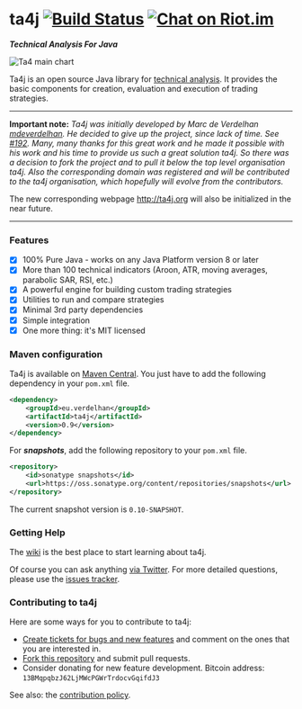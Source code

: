 # ta4j [![Build Status](https://img.shields.io/travis/mdeverdelhan/ta4j.svg)](https://travis-ci.org/mdeverdelhan/ta4j) [![Chat on Riot.im](https://img.shields.io/badge/chat-riot.im-green.svg)](https://riot.im/app/#/room/#ta4j:matrix.org)

***Technical Analysis For Java***

![Ta4 main chart](https://raw.githubusercontent.com/wiki/mdeverdelhan/ta4j/img/ta4j_main_chart.png)

Ta4j is an open source Java library for [technical analysis](http://en.wikipedia.org/wiki/Technical_analysis). It provides the basic components for creation, evaluation and execution of trading strategies.

---

**Important note:** _Ta4j was initially developed by Marc de Verdelhan [mdeverdelhan](https://github.com/mdeverdelhan). He decided to give up the project, since lack of time. See [#192](https://github.com/mdeverdelhan/ta4j/issues/192). Many, many thanks for this great work and he made it possible with his work and his time to provide us such a great solution ta4j.
So there was a decision to fork the project and to pull it below the top level organisation ta4j. Also the corresponding domain was registered and will be contributed to the ta4j organisation, which hopefully will evolve from the contributors._

The new corresponding webpage http://ta4j.org will also be initialized in the near future.

---

### Features

 * [x] 100% Pure Java - works on any Java Platform version 8 or later
 * [x] More than 100 technical indicators (Aroon, ATR, moving averages, parabolic SAR, RSI, etc.)
 * [x] A powerful engine for building custom trading strategies
 * [x] Utilities to run and compare strategies
 * [x] Minimal 3rd party dependencies
 * [x] Simple integration
 * [x] One more thing: it's MIT licensed

### Maven configuration

Ta4j is available on [Maven Central](http://search.maven.org/#search|ga|1|a%3A%22ta4j%22). You just have to add the following dependency in your `pom.xml` file.

```xml
<dependency>
    <groupId>eu.verdelhan</groupId>
    <artifactId>ta4j</artifactId>
    <version>0.9</version>
</dependency>
```

For ***snapshots***, add the following repository to your `pom.xml` file.
```xml
<repository>
    <id>sonatype snapshots</id>
    <url>https://oss.sonatype.org/content/repositories/snapshots</url>
</repository>
```
The current snapshot version is `0.10-SNAPSHOT`.


### Getting Help

The [wiki](https://github.com/mdeverdelhan/ta4j/wiki) is the best place to start learning about ta4j.

Of course you can ask anything [via Twitter](http://twitter.com/MarcdeVerdelhan). For more detailed questions, please use the [issues tracker](http://github.com/mdeverdelhan/ta4j/issues).

### Contributing to ta4j

Here are some ways for you to contribute to ta4j:

  * [Create tickets for bugs and new features](http://github.com/mdeverdelhan/ta4j/issues) and comment on the ones that you are interested in.
  * [Fork this repository](http://help.github.com/forking/) and submit pull requests.
  * Consider donating for new feature development. Bitcoin address: `13BMqpqbzJ62LjMWcPGWrTrdocvGqifdJ3`

See also: the [contribution policy](.github/CONTRIBUTING.md).
